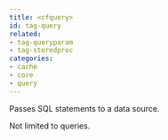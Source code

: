 ```yaml
---
title: <cfquery>
id: tag-query
related:
- tag-queryparam
- tag-storedproc
categories:
- cache
- core
- query
---
```


Passes SQL statements to a data source. 

Not limited to queries.
